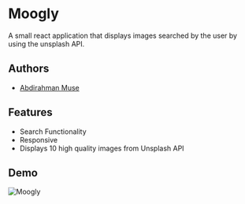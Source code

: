 
# Moogly

A small react application that displays images searched by the user by using the unsplash API.

## Authors

- [Abdirahman Muse](https://github.com/Dev-muse)

  
## Features

- Search Functionality
- Responsive
- Displays 10 high quality images from Unsplash API

  
## Demo

![Moogly](https://user-images.githubusercontent.com/13288580/122478307-17363b80-cfc1-11eb-9b32-78f292a6fa3c.gif)


